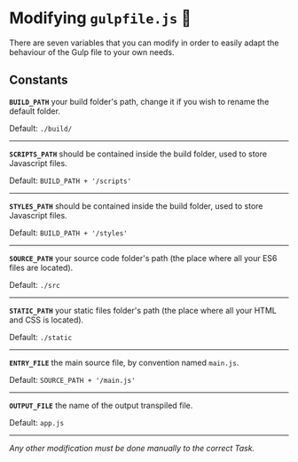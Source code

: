 # Modifying `gulpfile.js` :raised_hands:

There are seven variables that you can modify in order to easily adapt the behaviour
of the Gulp file to your own needs.

## Constants

**`BUILD_PATH`** your build folder's path, change it if you wish to rename the default folder.

Default: `./build/`

***

**`SCRIPTS_PATH`** should be contained inside the build folder, used to store Javascript files.

Default: `BUILD_PATH + '/scripts'`

***

**`STYLES_PATH`** should be contained inside the build folder, used to store Javascript files.

Default: `BUILD_PATH + '/styles'`

***

**`SOURCE_PATH`** your source code folder's path (the place where all your ES6 files are located).

Default: `./src`

***

**`STATIC_PATH`** your static files folder's path (the place where all your HTML and CSS is located).

Default: `./static`

***

**`ENTRY_FILE`** the main source file, by convention named `main.js`.

Default: `SOURCE_PATH + '/main.js'`

***

**`OUTPUT_FILE`** the name of the output transpiled file.

Default: `app.js`

***

*Any other modification must be done manually to the correct Task.*